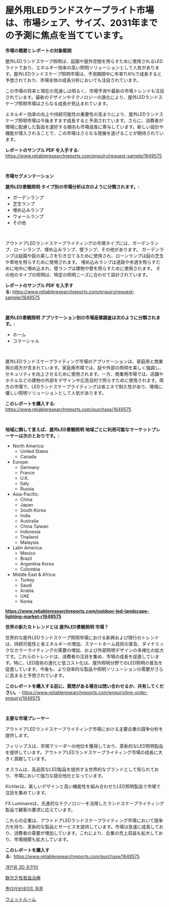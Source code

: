 <p><h1>屋外用LEDランドスケープライト市場は、市場シェア、サイズ、2031年までの予測に焦点を当てています。</h1></p><p><strong>市場の概要とレポートの対象範囲</strong></p>
<p><p>屋外LEDランドスケープ照明は、庭園や屋外空間を照らすために使用されるLEDライトであり、エネルギー効率の高い照明ソリューションとして人気があります。屋外LEDランドスケープ照明市場は、予測期間中に年率11.6％で成長すると予想されており、市場全体の成長分析においても注目されています。</p><p>この市場の将来と現在の見通しは明るく、市場予測や最新の市場トレンドも注目されています。最新のデザインやテクノロジーの進化により、屋外LEDランドスケープ照明市場はさらなる成長が見込まれています。</p><p>エネルギー効率の向上や持続可能性の重要性の高まりにより、屋外LEDランドスケープ照明市場は今後ますます成長すると予測されています。さらに、消費者が環境に配慮した製品を選好する傾向も市場成長に寄与しています。新しい設計や機能が導入されることで、この市場はさらなる発展を遂げることが期待されています。</p></p>
<p><strong>レポートのサンプル PDF を入手する:</strong> <a href="https://www.reliableresearchreports.com/enquiry/request-sample/1649575">https://www.reliableresearchreports.com/enquiry/request-sample/1649575</a></p>
<p>&nbsp;</p>
<p><strong>市場セグメンテーション</strong></p>
<p><strong>屋外LED景観照明 タイプ別の市場分析は次のように分類されます。:</strong></p>
<p><ul><li>ガーデンランプ</li><li>芝生ランプ</li><li>埋め込みランプ</li><li>ウォールランプ</li><li>その他</li></ul></p>
<p>&nbsp;</p>
<p><p>アウトドアLEDランドスケープライティングの市場タイプには、ガーデンランプ、ローンランプ、埋め込みランプ、壁ランプ、その他があります。 ガーデンランプは庭園や庭の美しさを引き立てるために使用され、ローンランプは庭の芝生や草地を照らすために使用されます。 埋め込みランプは道路や歩道を照らすために地中に埋め込まれ、壁ランプは建物や壁を照らすために使用されます。 その他のタイプの照明は、特定の照明ニーズに合わせて設計されています。</p></p>
<p><strong>レポートのサンプル PDF を入手する:</strong>&nbsp;<a href="https://www.reliableresearchreports.com/enquiry/request-sample/1649575">https://www.reliableresearchreports.com/enquiry/request-sample/1649575</a></p>
<p>&nbsp;</p>
<p><strong> 屋外LED景観照明 アプリケーション別の市場産業調査は次のように分類されます。:</strong></p>
<p><ul><li>ホーム</li><li>コマーシャル</li></ul></p>
<p>&nbsp;</p>
<p><p>屋外LEDランドスケープライティング市場のアプリケーションは、家庭用と商業用の両方が含まれています。家庭用市場では、庭や外部の照明を美しく強調し、セキュリティを向上させるために使用されます。一方、商業用市場では、店舗やホテルなどの建物の外部をデザインや広告目的で照らすために使用されます。両方の市場で、LEDランドスケープライティングは省エネで耐久性があり、環境に優しい照明ソリューションとして人気があります。</p></p>
<p><strong>このレポートを購入する:</strong>&nbsp; <a href="https://www.reliableresearchreports.com/purchase/1649575">https://www.reliableresearchreports.com/purchase/1649575</a></p>
<p>&nbsp;</p>
<p><strong>地域に関して言えば、屋外LED景観照明 地域ごとに利用可能なマーケットプレーヤーは次のとおりです。:</strong></p>
<p><ul>
    <li>
        North America:
        <ul>
            <li>United States</li>
            <li>Canada</li>
        </ul>
    </li>
    <li>
        Europe:
        <ul>
            <li>Germany</li>
            <li>France</li>
            <li>U.K.</li>
            <li>Italy</li>
            <li>Russia</li>
        </ul>
    </li>
    <li>
        Asia-Pacific:
        <ul>
            <li>China</li>
            <li>Japan</li>
            <li>South Korea</li>
            <li>India</li>
            <li>Australia</li>
            <li>China Taiwan</li>
            <li>Indonesia</li>
            <li>Thailand</li>
            <li>Malaysia</li>
        </ul>
    </li>
    <li>
        Latin America:
        <ul>
            <li>Mexico</li>
            <li>Brazil</li>
            <li>Argentina Korea</li>
            <li>Colombia</li>
        </ul>
    </li>
    <li>
        Middle East & Africa:
        <ul>
            <li>Turkey</li>
            <li>Saudi</li>
            <li>Arabia</li>
            <li>UAE</li>
            <li>Korea</li>
        </ul>
    </li>
    </ul></p>
<p><strong><a href="https://www.reliableresearchreports.com/outdoor-led-landscape-lighting-market-r1649575">https://www.reliableresearchreports.com/outdoor-led-landscape-lighting-market-r1649575</a></strong>&nbsp;</p>
<p><strong>世界の新たなトレンドとは 屋外LED景観照明 市場？</strong></p>
<p><p>世界的な屋外LEDランドスケープ照明市場における新興および現行のトレンドは、持続可能性と省エネルギーの増加、スマートホーム技術の普及、ダイナミックなカラーライティングの需要の増加、および外部照明デザインの多様化の拡大です。これらのトレンドは、消費者の注目を集め、市場の成長を促進しています。特に、LED技術の進化と低コスト化は、屋外照明分野でのLED照明の普及を促進しています。今後も、より効率的な製品や照明ソリューションの需要がさらに高まると予想されています。</p></p>
<p><strong>このレポートを購入する前に、質問がある場合は問い合わせるか、共有してください。</strong>- <a href="https://www.reliableresearchreports.com/enquiry/pre-order-enquiry/1649575">https://www.reliableresearchreports.com/enquiry/pre-order-enquiry/1649575</a></p>
<p>&nbsp;</p>
<p><strong>主要な市場プレーヤー</strong></p>
<p><p> アウトドアLEDランドスケープライティング市場における主要企業の競争分析を提供します。</p><p>フィリップスは、市場でリーダーの地位を獲得しており、革新的なLED照明製品を提供しています。アウトドアLEDランドスケープライティング市場の成長に大きく貢献しています。</p><p>オスラムは、高品質なLED製品を提供する世界的なブランドとして知られており、市場において強力な競合他社となっています。</p><p>Kichlerは、美しいデザインと高い機能性を組み合わせたLED照明製品で市場で注目を集めています。</p><p>FX Luminaireは、先進的なテクノロジーを活用したランドスケープライティング製品で顧客の要求に応えています。</p><p>これらの企業は、アウトドアLEDランドスケープライティング市場において競争力を持ち、革新的な製品とサービスを提供しています。市場は急速に成長しており、消費者の需要が増加しています。これにより、企業の売上収益も拡大しており、市場規模も拡大しています。</p></p>
<p><strong>このレポートを購入する:</strong>&nbsp;&nbsp;<a href="https://www.reliableresearchreports.com/purchase/1649575">https://www.reliableresearchreports.com/purchase/1649575</a></p>
<p><p><a href="https://medium.com/@goonfghyt6587/%EA%B0%9C%EC%9D%B8%EC%9A%A9-3d-%ED%94%84%EB%A6%B0%ED%84%B0-%EC%8B%9C%EC%9E%A5-%EB%B6%84%EC%84%9D-%EA%B8%80%EB%A1%9C%EB%B2%8C-%EC%82%B0%EC%97%85-%EC%A0%84%EB%A7%9D-%EB%B0%8F-%EC%98%88%EC%B8%A1-2024%EB%85%84%EB%B6%80%ED%84%B0-2031%EB%85%84%EA%B9%8C%EC%A7%80-47b9feed24b4">개인용 3D 프린터</a></p><p><a href="https://medium.com/@stevencornish04/%E9%89%84%E6%AC%A0%E4%B9%8F%E6%80%A7%E8%B2%A7%E8%A1%80%E6%B2%BB%E7%99%82%E5%B8%82%E5%A0%B4%E3%81%AE%E8%A6%8F%E6%A8%A1-cagr-%E5%8B%95%E5%90%91204-2030-0950b374f28c">鉄欠乏性貧血治療</a></p><p><a href="https://medium.com/@kathyorton6556/%ED%8F%B4%EB%A6%AC%EC%B9%B4%EB%B3%B4%EB%84%A4%EC%9D%B4%ED%8A%B8-%ED%95%84%EB%A6%84-%EC%8B%9C%EC%9E%A5-%EC%A1%B0%EC%82%AC-%EB%B3%B4%EA%B3%A0%EC%84%9C-%EA%B7%B8-%EC%97%AD%EC%82%AC-%EB%B0%8F-2024%EB%85%84%EB%B6%80%ED%84%B0-2031%EB%85%84%EA%B9%8C%EC%A7%80%EC%9D%98-%EC%98%88%EC%B8%A1-ad5585e29a82">폴리카보네이트 필름</a></p><p><a href="https://medium.com/@reyeshowell66/%E3%82%A6%E3%82%A7%E3%83%83%E3%83%88%E3%83%AB%E3%83%BC%E3%83%A0%E5%B8%82%E5%A0%B4%E3%81%AE%E8%A6%8F%E6%A8%A1-cagr-%E3%83%88%E3%83%AC%E3%83%B3%E3%83%892024-2030-68a0f8f2d06a">ウェットルーム</a></p></p>